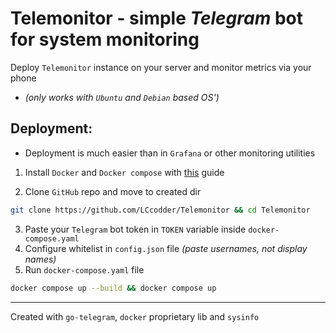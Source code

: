 # **Telemonitor** - simple *Telegram* bot for system monitoring

Deploy `Telemonitor` instance on your server and monitor metrics via your phone
+ *(only works with `Ubuntu` and `Debian` based OS')*


## Deployment:
+ Deployment is much easier than in `Grafana` or other monitoring utilities

1) Install `Docker` and `Docker compose` with [this](https://www.digitalocean.com/community/tutorials/how-to-install-and-use-docker-compose-on-ubuntu-22-04) guide

2) Clone `GitHub` repo and move to created dir
```sh
git clone https://github.com/LCcodder/Telemonitor && cd Telemonitor
```
3) Paste your `Telegram` bot token in `TOKEN` variable inside `docker-compose.yaml`
4) Configure whitelist in `config.json` file *(paste usernames, not display names)*
5) Run `docker-compose.yaml` file
```sh
docker compose up --build && docker compose up
```
---
Created with `go-telegram`, `docker` proprietary lib and `sysinfo`
